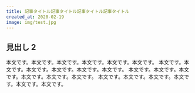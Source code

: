 ```yaml
---
title: 記事タイトル記事タイトル記事タイトル記事タイトル
created_at: 2020-02-19
image: img/test.jpg
---
```


## 見出し 2

本文です。本文です。本文です。本文です。本文です。本文です。
本文です。本文です。本文です。本文です。本文です。本文です。
本文です。本文です。本文です。本文です。本文です。本文です。
本文です。本文です。本文です。本文です。本文です。本文です。